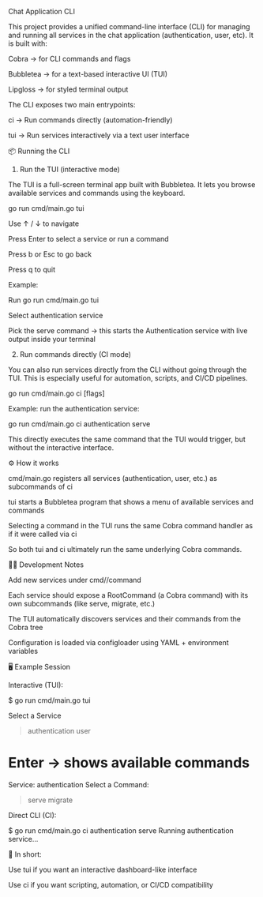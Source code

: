 Chat Application CLI

This project provides a unified command-line interface (CLI) for managing and running all services in the chat application (authentication, user, etc). It is built with:

Cobra
→ for CLI commands and flags

Bubbletea
→ for a text-based interactive UI (TUI)

Lipgloss
→ for styled terminal output

The CLI exposes two main entrypoints:

ci → Run commands directly (automation-friendly)

tui → Run services interactively via a text user interface

📦 Running the CLI
1. Run the TUI (interactive mode)

The TUI is a full-screen terminal app built with Bubbletea. It lets you browse available services and commands using the keyboard.

go run cmd/main.go tui


Use ↑ / ↓ to navigate

Press Enter to select a service or run a command

Press b or Esc to go back

Press q to quit

Example:

Run go run cmd/main.go tui

Select authentication service

Pick the serve command → this starts the Authentication service with live output inside your terminal

2. Run commands directly (CI mode)

You can also run services directly from the CLI without going through the TUI. This is especially useful for automation, scripts, and CI/CD pipelines.

go run cmd/main.go ci <service> <command> [flags]


Example: run the authentication service:

go run cmd/main.go ci authentication serve


This directly executes the same command that the TUI would trigger, but without the interactive interface.

⚙️ How it works

cmd/main.go registers all services (authentication, user, etc.) as subcommands of ci

tui starts a Bubbletea program that shows a menu of available services and commands

Selecting a command in the TUI runs the same Cobra command handler as if it were called via ci

So both tui and ci ultimately run the same underlying Cobra commands.

🧑‍💻 Development Notes

Add new services under cmd/<service>/command

Each service should expose a RootCommand (a Cobra command) with its own subcommands (like serve, migrate, etc.)

The TUI automatically discovers services and their commands from the Cobra tree

Configuration is loaded via configloader using YAML + environment variables

🖥 Example Session

Interactive (TUI):

$ go run cmd/main.go tui

Select a Service
> authentication
user

# Enter → shows available commands
Service: authentication
Select a Command:

> serve
migrate


Direct CLI (CI):

$ go run cmd/main.go ci authentication serve
Running authentication service...


🔑 In short:

Use tui if you want an interactive dashboard-like interface

Use ci if you want scripting, automation, or CI/CD compatibility